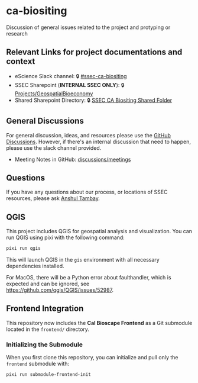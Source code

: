 # ca-biositing

Discussion of general issues related to the project and protyping or research

## Relevant Links for project documentations and context

- eScience Slack channel: 🔒
  [#ssec-ca-biositing](https://escience-institute.slack.com/archives/C098GJCTTFE)
- SSEC Sharepoint (**INTERNAL SSEC ONLY**): 🔒
  [Projects/GeospatialBioeconomy](https://uwnetid.sharepoint.com/:f:/r/sites/og_ssec_escience/Shared%20Documents/Projects/GeospatialBioeconomy?csf=1&web=1&e=VBUGQG)
- Shared Sharepoint Directory: 🔒
  [SSEC CA Biositing Shared Folder](https://uwnetid.sharepoint.com/:f:/r/sites/og_ssec_escience/Shared%20Documents/Projects/GeospatialBioeconomy/SSEC%20CA%20Biositing%20Shared%20Folder?csf=1&web=1&e=p5wBel)

## General Discussions

For general discussion, ideas, and resources please use the
[GitHub Discussions](https://github.com/uw-ssec/ca-biositing/discussions).
However, if there's an internal discussion that need to happen, please use the
slack channel provided.

- Meeting Notes in GitHub:
  [discussions/meetings](https://github.com/uw-ssec/ca-biositing/discussions/categories/meetings)

## Questions

If you have any questions about our process, or locations of SSEC resources,
please ask [Anshul Tambay](https://github.com/atambay37).

## QGIS

This project includes QGIS for geospatial analysis and visualization. You can
run QGIS using pixi with the following command:

```bash
pixi run qgis
```

This will launch QGIS in the `gis` environment with all necessary dependencies
installed.

For MacOS, there will be a Python error about faulthandler, which is expected
and can be ignored, see https://github.com/qgis/QGIS/issues/52987.

## Frontend Integration

This repository now includes the **Cal Bioscape Frontend** as a Git submodule
located in the `frontend/` directory.

### Initializing the Submodule

When you first clone this repository, you can initialize and pull only the
`frontend` submodule with:

```bash
pixi run submodule-frontend-init
```
